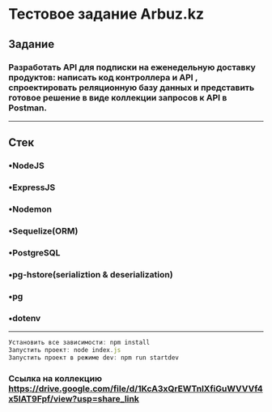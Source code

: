 # **Тестовое задание Arbuz.kz**
## **Задание**
### Разработать API для подписки на еженедельную доставку продуктов: написать код контроллера и API , спроектировать реляционную базу данных и представить готовое решение в виде коллекции запросов к API в Postman.
___

## **Стек**
### **•NodeJS**
### **•ExpressJS**
### **•Nodemon**
### **•Sequelize(ORM)**
### **•PostgreSQL**
### **•pg-hstore(serializtion & deserialization)**
### **•pg**
### **•dotenv**
___
```js 
Установить все зависимости: npm install
Запустить проект: node index.js
Запустить проект в режиме dev: npm run startdev
```
### **Ссылка на коллекцию** https://drive.google.com/file/d/1KcA3xQrEWTnlXfiGuWVVVf4x5lAT9Fpf/view?usp=share_link